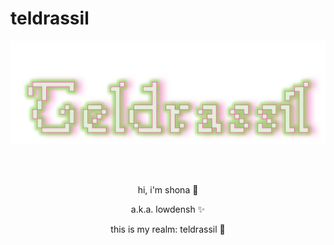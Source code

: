 # teldrassil

<div align="center">
  <img src="static/images/teldrassil_logo_text_full.svg" alt="Teldrassil">
</div>

<br><br>

<p align="center">
    hi, i'm shona 🥰
</p>
<p align="center">
    a.k.a. lowdensh ✨
</p>
<p align="center">
    this is my realm: teldrassil 🍃
</p>

<br>
